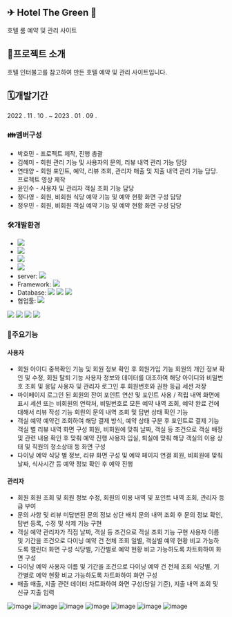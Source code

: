 ## ✈ Hotel The Green 🏨
호텔 룸 예약 및 관리 사이트

## 🧾프로젝트 소개
호텔 인터불고를 참고하여 만든 호텔 예약 및 관리 사이트입니다.

## 🗓개발기간
2022 . 11 . 10 . ~ 2023 . 01 . 09 .

### 👪멤버구성
- 박호민 - 프로젝트 제작, 진행 총괄
- 김혜미 - 회원 관리 기능 및 사용자의 문의, 리뷰 내역 관리 기능 담당
- 연태양 - 회원 포인트, 예약, 리뷰 조회, 관리자 매출 및 지출 내역 관리 기능 담당. 프로젝트 영상 제작
- 윤인수 - 사용자 및 관리자 객실 조회 기능 담당
- 정다영 - 회원, 비회원 식당 예약 기능 및 예약 현황 화면 구성 담당
- 정우민 - 회원, 비회원 객실 예약 기능 및 예약 현황 화면 구성 담당

### 🛠개발환경
- <img src="https://img.shields.io/badge/windows 10-0078D6?style=flat&logo=Windows Chrome&logoColor=white"/>
- <img src="https://img.shields.io/badge/Google Chrome-4285F4?style=flat&logo=Google Chrome&logoColor=white"/>
- <img src="https://img.shields.io/badge/java11-222324?style=flat&logoColor=white"/>
- <img src="https://img.shields.io/badge/JDK 11-2C2255?style=flat&logoColor=white"/>
- server: <img src="https://img.shields.io/badge/apache tomcat-9.0-2C2255?style=flat&logo=Apache Tomcat&logoColor=white"/>
- Framework: <img src="https://img.shields.io/badge/Eclipse-2C2255?style=flat&logo=Eclipse IDE&logoColor=white"/>
- Database: <img src="https://img.shields.io/badge/MySQL 8.0.31-4479A1?style=flat&logo=MySQL&logoColor=white"/>
<img src="https://img.shields.io/badge/HeidiSQL-1B72BE?style=flat&logoColor=white"/> <img src="https://img.shields.io/badge/MySQLWorkbench-02458D?style=flat&logoColor=white"/>
- 협업툴: <img src="https://img.shields.io/badge/GitHub-181717?style=flat&logo=GitHub&logoColor=white"/>
<img src="https://img.shields.io/badge/Sourcetree-0052CC?style=flat&logo=Sourcetree&logoColor=white"/>
<img src="https://img.shields.io/badge/Slack-4A154B?style=flat&logo=Slack&logoColor=white"/>
<img src="https://img.shields.io/badge/Trello-0052CC?style=flat&logo=Trello&logoColor=white"/> <img src="https://img.shields.io/badge/typed-2C5BB4?style=flat&logoColor=white"/>

### 💎주요기능
#### 사용자
- 회원
아이디 중복확인 기능 및 회원 정보 확인 후 회원가입 기능
회원의 개인 정보 확인 및 수정, 회원 탈퇴 기능
사용자 정보와 데이터를 대조하여 해당 아이디와 비밀번호 조회 및 응답
사용자 및 관리자 로그인 후 회원번호와 권한 등급 세션 저장
- 마이페이지
로그인 된 회원의 잔여 포인트 연산 및 포인트 사용 / 적립 내역 화면에 표시
세션 또는 비회원의 연락처, 비밀번호로 모든 예약 내역 조회, 예약 완료 건에 대해서 리뷰 작성 기능
회원의 문의 내역 조회 및 답변 상태 확인 기능
- 객실 예약
예약건 조회하여 해당 결제 방식, 예약 상태 구분 후 포인트로 결제 기능
객실 별 리뷰 내역 화면 구성
회원, 비회원에 맞춰 날짜, 객실 등 조건으로 객실 배정 및 관련 내용 확인 후 맞춰 예약 진행
사용자 입실, 퇴실에 맞춰 해당 객실의 이용 상태 및 직원의 청소상태 등 화면 구성
- 다이닝 예약
식당 별 정보, 리뷰 화면 구성 및 예약 페이지 연결
회원, 비회원에 맞춰 날짜, 식사시간 등 예약 정보 확인 후 예약 진행

#### 관리자
- 회원
회원 조회 및 회원 정보 수정, 회원의 이용 내역 및 포인트 내역 조회, 관리자 등급 부여
- 문의 사항 및 리뷰
미답변된 문의 정보 상단 배치
문의 내역 조회 후 문의 정보 확인, 답변 등록, 수정 및 삭제 기능 구현
- 객실 예약
관리자가 직접 날짜, 객실 등 조건으로 객실 조회 기능 구현
사용자 이름 및 기간을 조건으로 다이닝 예약 건 전체 조회
일별, 객실별 예약 현황 비교 가능하도록 캘린더 화면 구성
식당별, 기간별로 예약 현황 비교 가능하도록 차트화하여 화면 구성
- 다이닝 예약
사용자 이름 및 기간을 조건으로 다이닝 예약 건 전체 조회
식당별, 기간별로 예약 현황 비교 가능하도록 차트화하여 화면 구성
- 매출
매출, 지출 관련 데이터 차트화하여 화면 구성(당일 기준), 지출 내역 조회 및 신규 지출 입력

![image](https://user-images.githubusercontent.com/115630923/211291422-036a471b-f035-4d2c-8149-3853ab426ef6.png)
![image](https://user-images.githubusercontent.com/115630923/211294139-b09595f0-7ba1-48ef-a29e-7e46261ca840.png)
![image](https://user-images.githubusercontent.com/115630923/211293769-d0d3e513-e774-4680-8c87-231be336b1a1.png)
![image](https://user-images.githubusercontent.com/115630923/211293863-fb2d0e6f-1c9b-4730-afee-8afd99775938.png)
![image](https://user-images.githubusercontent.com/115630923/211293951-68a9d29b-fccb-42a1-b26e-9beb21cb4357.png)
![image](https://user-images.githubusercontent.com/115630923/211294281-a9d95c52-a686-4cb8-9898-744c237fcf91.png)
![image](https://user-images.githubusercontent.com/115630923/211294375-25ee6fd4-0084-4fb4-8201-5a0febcc377c.png)





